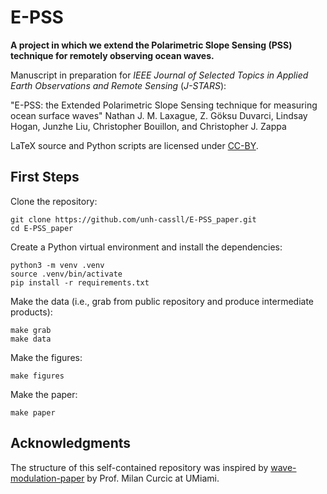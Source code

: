 # E-PSS

**A project in which we extend the Polarimetric Slope Sensing (PSS) technique for remotely observing ocean waves.**

Manuscript in preparation for *IEEE Journal of Selected Topics in Applied Earth Observations and Remote Sensing* (*J-STARS*):

"E-PSS: the Extended Polarimetric Slope Sensing technique for measuring ocean surface waves"
Nathan J. M. Laxague, Z. Göksu Duvarci, Lindsay Hogan, Junzhe Liu, Christopher Bouillon, and Christopher J. Zappa

LaTeX source and Python scripts are licensed under [CC-BY](LICENSE).

## First Steps

Clone the repository:
```
git clone https://github.com/unh-cassll/E-PSS_paper.git
cd E-PSS_paper
```

Create a Python virtual environment and install the dependencies:
```
python3 -m venv .venv
source .venv/bin/activate
pip install -r requirements.txt
```

Make the data (i.e., grab from public repository and produce intermediate products):
```
make grab
make data
```

Make the figures:
```
make figures
```

Make the paper:
```
make paper
```

## Acknowledgments
The structure of this self-contained repository was inspired by [wave-modulation-paper](https://github.com/wavesgroup/wave-modulation-paper) by Prof. Milan Curcic at UMiami.
